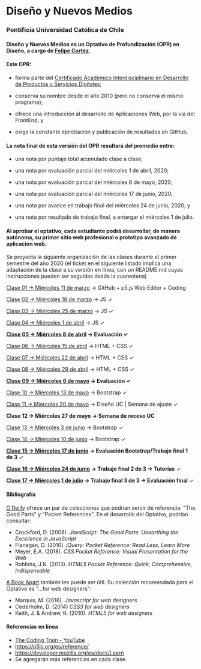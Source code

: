 # Diseño y Nuevos Medios

### Pontificia Universidad Católica de Chile

#### Diseño y Nuevos Medios es un Optativo de Profundización (OPR) en Diseño, a cargo de [Felipe Cortez](http://profesor.faco.cl/). 

#### Este OPR:

- forma parte del [Certificado Académico Interdisciplinario en Desarrollo de Productos y Servicios Digitales](http://formaciongeneral.uc.cl/certificados-academicos/interdisciplinarios/725-desarrollo-de-productos-y-servicios-digitales);

- conserva su nombre desde el año 2010 (pero no conserva el mismo programa);

- ofrece una introducción al desarrollo de Aplicaciones Web, por la vía del FrontEnd; y

- exige la constante ejercitación y publicación de resultados en GitHub.

#### La nota final de esta versión del OPR resultará del promedio entre:  

- una nota por puntaje total acumulado clase a clase;

- una nota por evaluación parcial del miércoles 1 de abril, 2020;

- una nota por evaluación parcial del miércoles 6 de mayo, 2020;

- una nota por evaluación parcial del miércoles 17 de junio, 2020;

- una nota por avance en trabajo final del miércoles 24 de junio, 2020; y

- una nota por resultado de trabajo final, a entergar el miércoles 1 de julio.

#### Al aprobar el optativo, cada estudiante podrá desarrollar, de manera autónoma, su primer sitio web profesional o prototipo avanzado de aplicación web.

Se proyecta la siguiente organización de las clases durante el primer semestre del año 2020 (el ticket en el siguiente listado implica una adaptación de la clase a su versión en línea, con un README.md cuyas instrucciones pueden ser seguidas desde la cuarentena)

[Clase 01 → Miércoles 11 de marzo](https://github.com/profesorfaco/dno037-2020/tree/gh-pages/clase-01) → GitHub + p5.js Web Editor + Coding 

[Clase 02 → Miércoles 18 de marzo](https://github.com/profesorfaco/dno037-2020/tree/gh-pages/clase-02) → JS ✓

[Clase 03 → Miércoles 25 de marzo](https://github.com/profesorfaco/dno037-2020/tree/gh-pages/clase-03) → JS ✓

[Clase 04 → Miércoles 1 de abril](https://github.com/profesorfaco/dno037-2020/tree/gh-pages/clase-04) → JS ✓

**[Clase 05 → Miércoles 8 de abril](https://github.com/profesorfaco/dno037-2020/tree/gh-pages/clase-05) → Evaluación ✓**

[Clase 06 → Miércoles 15 de abril](https://github.com/profesorfaco/dno037-2020/tree/gh-pages/clase-06) → HTML + CSS ✓

[Clase 07 → Miércoles 22 de abril](https://github.com/profesorfaco/dno037-2020/tree/gh-pages/clase-07) → HTML + CSS ✓

[Clase 08 → Miércoles 29 de abril](https://github.com/profesorfaco/dno037-2020/tree/gh-pages/clase-08) → HTML + CSS ✓

**[Clase 09 → Miércoles 6 de mayo](https://github.com/profesorfaco/dno037-2020/tree/gh-pages/clase-09) → Evaluación ✓**

[Clase 10 → Miércoles 13 de mayo](https://github.com/profesorfaco/dno037-2020/tree/gh-pages/clase-10) → Bootstrap ✓

[Clase 11 → Miércoles 20 de mayo](https://github.com/profesorfaco/dno037-2020/tree/gh-pages/clase-11) → Diseño UC | Semana de ajuste ✓

**Clase 12 → Miércoles 27 de mayo → Semana de receso UC**

[Clase 13 → Miércoles 3 de junio](https://github.com/profesorfaco/dno037-2020/tree/gh-pages/clase-13) → Bootstrap ✓

[Clase 14 → Miércoles 10 de junio](https://github.com/profesorfaco/dno037-2020/tree/gh-pages/clase-14) → Bootstrap ✓

**[Clase 15 → Miércoles 17 de junio](https://github.com/profesorfaco/dno037-2020/tree/gh-pages/clase-15) → Evaluación Bootstrap/Trabajo final 1 de 3** ✓

**[Clase 16 → Miércoles 24 de junio](https://github.com/profesorfaco/dno037-2020/tree/gh-pages/clase-16) → Trabajo final 2 de 3 → Tutorías** ✓

**[Clase 17 → Miércoles 1 de julio](https://github.com/profesorfaco/dno037-2020/tree/gh-pages/clase-17) → Trabajo final 3 de 3 → Evaluación final** ✓

#### Bibliografía

[O'Reilly](http://shop.oreilly.com/) ofrece un par de colecciones que podrían servir de referencia: "The Good Parts" y "Pocket References". En el desarrollo del Optativo, podrían consultar: 

- Crockford, D. (2008). *JavaScript: The Good Parts: Unearthing the Excellence in JavaScript*
- Flanagan, D. (2010). *jQuery: Pocket Reference: Read Less, Learn More*
- Meyer, E.A. (2018). *CSS Pocket Reference: Visual Presentation for the Web*
- Robbins, J.N. (2013). *HTML5 Pocket Reference: Quick, Comprehensive, Indispensable*

[A Book Apart](https://abookapart.com/) también les puede ser útil. Su colección recomendada para el Optativo es "…for web designers":

- Marquis, M. (2016). *Javascript for web designers*
- Cederholm, D. (2014) *CSS3 for web designers*
- Keith, J. & Andrew, R. (2010). *HTML5 for web designers*

#### Referencias en línea

- [The Coding Train - YouTube](https://www.youtube.com/channel/UCvjgXvBlbQiydffZU7m1_aw)
- https://p5js.org/es/reference/
- https://developer.mozilla.org/es/docs/Learn
- Se agregarán más referencias en cada clase.
